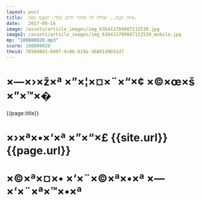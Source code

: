 ```yaml
---
layout: post
title:  איזה חננה.. יאללה לך תחזור לדוכן שלך. תנפנף מפה.
date:   2017-09-16
image: /assets/article_images/img_636411709887112539.jpg
image2: /assets/article_images/img_636411709887112539_mobile.jpg
mp: "100000020.mp3"
score: 100000020
theid: 705840d3-0497-4c0b-b19a-36061d9b51d7
---
```

# ×—×›×ž×ª ×”×¦×¤×¨×“×¢ ×©×œ×š ×”×™×�
{{page.title}}

# ×›×ª×•×‘×ª ×”×“×£ {{site.url}}{{page.url}}
# ×©×ª×¤×• ×‘×¨×©×ª×•×ª ×—×‘×¨×ª×™×•×ª